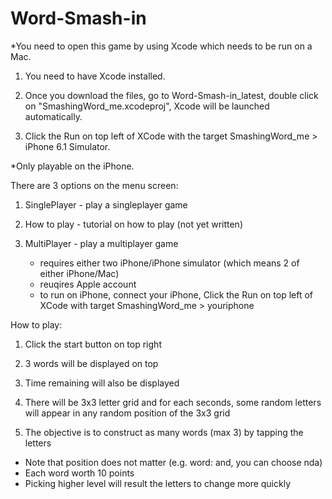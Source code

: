 Word-Smash-in
=============

*You need to open this game by using Xcode which needs to be run on a Mac.

1. You need to have Xcode installed.

2. Once you download the files, go to Word-Smash-in_latest, double click on "SmashingWord_me.xcodeproj", Xcode will be launched automatically.

3. Click the Run on top left of XCode with the target SmashingWord_me > iPhone 6.1 Simulator.

*Only playable on the iPhone.

There are 3 options on the menu screen:

1. SinglePlayer - play a singleplayer game

2. How to play - tutorial on how to play (not yet written)

3. MultiPlayer - play a multiplayer game
	* requires either two iPhone/iPhone simulator (which means 2 of either iPhone/Mac)
	* reuqires Apple account
	* to run on iPhone, connect your iPhone, Click the Run on top left of XCode with target SmashingWord_me > youriphone
	
How to play:

1. Click the start button on top right

2. 3 words will be displayed on top

3. Time remaining will also be displayed

4. There will be 3x3 letter grid and for each seconds, some random letters will appear in any random position of the 3x3 grid

5. The objective is to construct as many words (max 3) by tapping the letters

* Note that position does not matter (e.g. word: and, you can choose nda)
* Each word worth 10 points
* Picking higher level will result the letters to change more quickly
